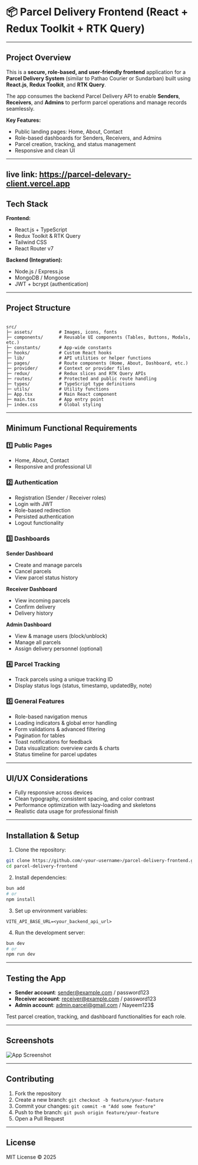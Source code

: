 
# 📦 Parcel Delivery Frontend (React + Redux Toolkit + RTK Query)

---

## **Project Overview**

This is a **secure, role-based, and user-friendly frontend** application for a **Parcel Delivery System** (similar to Pathao Courier or Sundarban) built using **React.js**, **Redux Toolkit**, and **RTK Query**.

The app consumes the backend Parcel Delivery API to enable **Senders**, **Receivers**, and **Admins** to perform parcel operations and manage records seamlessly.

**Key Features:**
- Public landing pages: Home, About, Contact
- Role-based dashboards for Senders, Receivers, and Admins
- Parcel creation, tracking, and status management
- Responsive and clean UI

---

## live link: https://parcel-delevary-client.vercel.app

## **Tech Stack**

**Frontend:**
- React.js + TypeScript
- Redux Toolkit & RTK Query
- Tailwind CSS
- React Router v7

**Backend (Integration):**
- Node.js / Express.js
- MongoDB / Mongoose
- JWT + bcrypt (authentication)

---

## **Project Structure**

```

src/
├─ assets/          # Images, icons, fonts
├─ components/      # Reusable UI components (Tables, Buttons, Modals, etc.)
├─ constants/       # App-wide constants
├─ hooks/           # Custom React hooks
├─ lib/             # API utilities or helper functions
├─ pages/           # Route components (Home, About, Dashboard, etc.)
├─ provider/        # Context or provider files
├─ redux/           # Redux slices and RTK Query APIs
├─ routes/          # Protected and public route handling
├─ types/           # TypeScript type definitions
├─ utils/           # Utility functions
├─ App.tsx          # Main React component
├─ main.tsx         # App entry point
├─ index.css        # Global styling

````

---

## **Minimum Functional Requirements**

### 1️⃣ Public Pages
- Home, About, Contact
- Responsive and professional UI

### 2️⃣ Authentication
- Registration (Sender / Receiver roles)
- Login with JWT
- Role-based redirection
- Persisted authentication
- Logout functionality

### 3️⃣ Dashboards
**Sender Dashboard**
- Create and manage parcels
- Cancel parcels
- View parcel status history

**Receiver Dashboard**
- View incoming parcels
- Confirm delivery
- Delivery history

**Admin Dashboard**
- View & manage users (block/unblock)
- Manage all parcels
- Assign delivery personnel (optional)

### 4️⃣ Parcel Tracking
- Track parcels using a unique tracking ID
- Display status logs (status, timestamp, updatedBy, note)

### 5️⃣ General Features
- Role-based navigation menus
- Loading indicators & global error handling
- Form validations & advanced filtering
- Pagination for tables
- Toast notifications for feedback
- Data visualization: overview cards & charts
- Status timeline for parcel updates

---

## **UI/UX Considerations**
- Fully responsive across devices
- Clean typography, consistent spacing, and color contrast
- Performance optimization with lazy-loading and skeletons
- Realistic data usage for professional finish

---

## **Installation & Setup**

1. Clone the repository:

```bash
git clone https://github.com/<your-username>/parcel-delivery-frontend.git
cd parcel-delivery-frontend
````

2. Install dependencies:

```bash
bun add
# or
npm install
```

3. Set up environment variables:

```env
VITE_API_BASE_URL=<your_backend_api_url>
```

4. Run the development server:

```bash
bun dev
# or
npm run dev
```

---

## **Testing the App**

* **Sender account**: [sender@example.com](mailto:sender@example.com) / password123
* **Receiver account**: [receiver@example.com](mailto:receiver@example.com) / password123
* **Admin account**: [admin.parcel@gmail.com](mailto:admin.parcel@gmail.com) / Nayeem123$

Test parcel creation, tracking, and dashboard functionalities for each role.

---


## **Screenshots**

![App Screenshot](./src/assets/screenshot.png)

---

## **Contributing**

1. Fork the repository
2. Create a new branch: `git checkout -b feature/your-feature`
3. Commit your changes: `git commit -m "Add some feature"`
4. Push to the branch: `git push origin feature/your-feature`
5. Open a Pull Request

---

## **License**

MIT License © 2025

```
